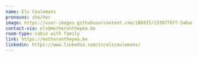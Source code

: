 ```yaml
---
name: Els Ceulemans
pronouns: she/her
image: https://user-images.githubusercontent.com/188915/133077977-3a6a03a8-c1fd-4849-865f-8081426ca576.png
contact-via: els@motheronthepea.be
room-type: cabin with family
link: https://motheronthepea.be
linkedin: https://www.linkedin.com/in/elsceulemans/
---
```

